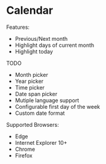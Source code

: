 # Calendar

Features:
* Previous/Next month
* Highlight days of current month
* Highlight today

TODO
* Month picker
* Year picker
* Time picker
* Date span picker
* Mutiple language support
* Configurable first day of the week
* Custom date format

Supported Browsers:
* Edge
* Internet Explorer 10+
* Chrome
* Firefox